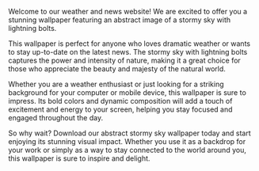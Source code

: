 <!--
Write me content for website with wallpaper "An abstract image of a stormy sky with lightning bolts for a weather or news website"
-->

<!--font:Open Sans-->

Welcome to our weather and news website! We are excited to offer you a stunning wallpaper featuring an abstract image of a stormy sky with lightning bolts.

This wallpaper is perfect for anyone who loves dramatic weather or wants to stay up-to-date on the latest news. The stormy sky with lightning bolts captures the power and intensity of nature, making it a great choice for those who appreciate the beauty and majesty of the natural world.

Whether you are a weather enthusiast or just looking for a striking background for your computer or mobile device, this wallpaper is sure to impress. Its bold colors and dynamic composition will add a touch of excitement and energy to your screen, helping you stay focused and engaged throughout the day.

So why wait? Download our abstract stormy sky wallpaper today and start enjoying its stunning visual impact. Whether you use it as a backdrop for your work or simply as a way to stay connected to the world around you, this wallpaper is sure to inspire and delight.

